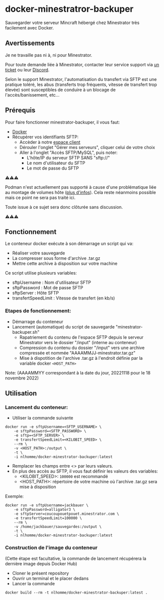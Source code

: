 # docker-minestratror-backuper
Sauvegarder votre serveur Mincraft hébergé chez Minestrator très facilement avec Docker.

## Avertissements

Je ne travaille pas ni à, ni pour Minestrator.</p>
Pour toute demande liée à Minestrator, contacter leur service support via [un ticket](https://minestrator.com/panel/support) ou leur [Discord](https://discord.com/invite/sa3uVjE).

Selon le support Minestrator, l'automatisation du transfert via SFTP est une pratique toléré, les abus (transferts trop fréquents, vitesse de transfert trop élevée) sont susceptibles de conduire à un blocage de l'accès/banissement, etc...

## Prérequis
Pour faire fonctionner minestrator-backuper, il vous faut:
* [Docker](https://www.docker.com)
* Récupérer vos identifiants SFTP:
  * Accèder à notre [espace client](https://minestrator.com/connexion)
  * Dérouler l'onglet "Gérer mes serveurs", cliquer celui de votre choix
  * Aller à l'onglet "Accès SFTP/MySQL", puis noter:
    * L'hôte/IP du serveur SFTP SANS "sftp://"
    * Le nom d'utilisateur du SFTP
    * Le mot de passe du SFTP

⚠️⚠️⚠️ </p>
Podman n'est actuellement pas supporté à cause d'une problématique liée au montage de volumes hôte ([plus d'infos](https://github.com/containers/podman/discussions/13537)). Cela reste néanmoins possible mais ce point ne sera pas traité ici. </p>
Toute issue à ce sujet sera donc clôturée sans discussion. </p>
⚠️⚠️⚠️ </p>

## Fonctionnement
Le conteneur docker exécute à son démarrage un script qui va:
  * Réaliser votre sauvegarde
  * La compresser sous forme d'archive .tar.gz
  * Mettre cette archive à disposition sur votre machine

Ce script utilise plusieurs variables:
* sftpUsername : Nom d'utilisateur SFTP
* sftpPassword : Mot de passe SFTP
* sftpServer : Hôte SFTP
* transfertSpeedLimit : Vitesse de transfert (en kb/s)

### Etapes de fonctionnement:
* Démarrage du conteneur
* Lancement (automatique) du script de sauvegarde "minestrator-backuper.sh"
  * Rapatriement du contenu de l'espace SFTP depuis le serveur Minestrator vers le dossier "/input" (interne au conteneur)
  * Compression du contenu du dossier "/input" vers une archive compressée et nommée "AAAAMMJJ-minestrator.tar.gz"
  * Mise à dispotition de l'archive .tar.gz à l'endroit définie par la variable docker `<HOST_PATH>`

Note: (AAAAMMYY correspondant à la date du jour, 20221118 pour le 18 novembre 2022)

## Utilisation
### Lancement du conteneur:
* Utiliser la commande suivante
```
docker run -e sftpUsername=<SFTP_USERNAME> \
    -e sftpPassword=<SFTP_PASSWORD> \
    -e sftp=<SFTP_SERVER> \
    -e transfertSpeedLimit=<KILOBIT_SPEED> \
    --rm \
    -v <HOST_PATH>:/output \
    -t \
    -i nlhomme/docker-minestrator-backuper:latest
```

* Remplacer les champs entre <> par leurs valeurs. 
* En plus des accès au SFTP, il vous faut définir les valeurs des variables:
  * <KILOBIT_SPEED>: `100000` est recommandé
  * <HOST_PATH>: répertoire de votre machine où l'archive .tar.gz sera mise à disposition

Exemple:
```
docker run -e sftpUsername=jackbauer \
    -e sftpPassword=alligator3 \
    -e sftpServer=coucoupouetpouet.minestrator.com \
    -e transfertSpeedLimit=100000 \
    --rm \
    -v /home/jackbauer/sauvegardes:/output \
    -t \
    -i nlhomme/docker-minestrator-backuper:latest
```

### Construction de l'image du conteneur
(Cette étape est facultative, la commande de lancement récupérera la dernière image depuis Docker Hub)

* Cloner le présent repository
* Ouvrir un terminal et le placer dedans
* Lancer la commande
```
docker build --rm -t nlhomme/docker-minestrator-backuper:latest .
```
